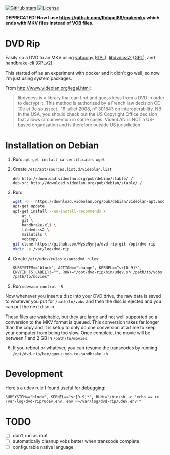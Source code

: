 [![GitHub stars](https://img.shields.io/github/stars/WyseNynja/dockerfile-dvd-rip.svg?style=social)](https://github.com/WyseNynja/dockerfile-dvd-rip)
[![License](https://img.shields.io/github/license/WyseNynja/dockerfile-dvd-rip.svg)](https://raw.githubusercontent.com/WyseNynja/dockerfile-dvd-rip/master/LICENSE)

**DEPRECATED! Now I use https://github.com/Robpol86/makemkv which ends with MKV files instead of VOB files.**

# DVD Rip

Easily rip a DVD to an MKV using [vobcopy](http://vobcopy.org/projects/c/c.shtml) ([GPL](https://www.gnu.org/licenses/gpl-3.0.en.html)), [libdvdcss2](http://www.videolan.org/developers/libdvdcss/doc/html/) ([GPL](https://www.gnu.org/licenses/gpl-3.0.en.html)), and [handbrake-cli](https://handbrake.fr) ([GPLv2](https://raw.githubusercontent.com/HandBrake/HandBrake/master/LICENSE)).

This started off as an experiment with docker and it didn't go well, so now I'm just using system packages.

From http://www.videolan.org/legal.html:

> libdvdcss is a library that can find and guess keys from a DVD in order to decrypt it.
This method is authorized by a French law decision CE 10e et 9e sous­sect., 16 juillet 2008, n° 301843 on interoperability.
> NB: In the USA, you should check out the US Copyright Office decision that allows circumvention in some cases.
> VideoLAN is NOT a US-based organization and is therefore outside US jurisdiction.


# Installation on Debian

1. Run: `apt-get install ca-certificates wget`

2. Create `/etc/apt/sources.list.d/videolan.list`

    ```
    deb http://download.videolan.org/pub/debian/stable/ /
    deb-src http://download.videolan.org/pub/debian/stable/ /
    ```

3. Run:

    ```bash
    wget -O - https://download.videolan.org/pub/debian/videolan-apt.asc | apt-key add -
    apt-get update
    apt-get install --no-install-recommends \
        at \
        git \
        handbrake-cli \
        libdvdcss2 \
        mailutils \
        vobcopy
    git clone https://github.com/WyseNynja/dvd-rip.git /opt/dvd-rip
    mkdir -p /var/log/dvd-rip
    ```

4. Create `/etc/udev/rules.d/autodvd.rules`:

    ```
    SUBSYSTEM=="block", ACTION=="change", KERNEL=="sr[0-9]*", ENV{ID_FS_LABEL}!="", RUN+="/opt/dvd-rip/bin/udev.sh /path/to/vobs /path/to/movies"
    ```

5. Run `udevadm control -R`

Now whenever you insert a disc into your DVD drive, the raw data is saved to whatever you put for `/path/to/vobs` and then the disc is ejected and you can put the next disc in.

These files are watchable, but they are large and not well supported so a conversion to the MKV format is queued. This conversion takes far longer than the copy and it is setup to only do one conversion at a time to keep your computer from being too slow. Once complete, the movie will be between 1 and 2 GB in `/path/to/movies`.

6. If you reboot or whatever, you can resume the transcodes by running `/opt/dvd-rip/bin/queue-vob-to-handbrake.sh`


# Development

Here's a udev rule I found useful for debugging:

    SUBSYSTEM=="block", KERNEL=="sr[0-9]*", RUN+="/bin/sh -c 'echo == >> /var/log/dvd-rip/udev.env; env >>/var/log/dvd-rip/udev.env'"


# TODO

* [ ] don't run as root
* [ ] automatically cleanup vobs better when transcode complete
* [ ] configurable native language
